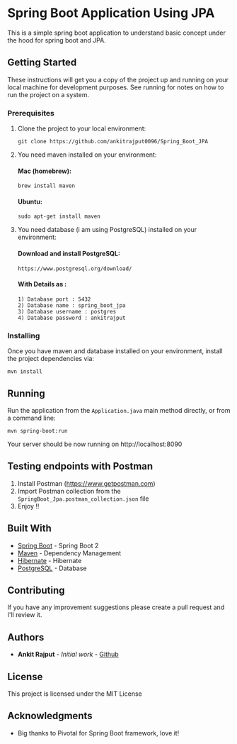 # Spring Boot Application Using JPA
This is a simple spring boot application to understand basic concept under the hood for spring boot and JPA.

## Getting Started

These instructions will get you a copy of the project up and running on your local machine for development purposes. See running for notes on how to run the project on a system.

### Prerequisites

1. Clone the project to your local environment:
    ```
    git clone https://github.com/ankitrajput0096/Spring_Boot_JPA
    ```

2. You need maven installed on your environment:

    #### Mac (homebrew):
    
    ```
    brew install maven
    ```
    #### Ubuntu:
    ```
    sudo apt-get install maven
    ```

3. You need database (i am using PostgreSQL) installed on your environment:

    #### Download and install PostgreSQL:
    
    ```
    https://www.postgresql.org/download/
    ```

    #### With Details as : 

    ```
    1) Database port : 5432
    2) Database name : spring_boot_jpa
    3) Database username : postgres
    4) Database password : ankitrajput
    ```

### Installing

Once you have maven and database installed on your environment, install the project dependencies via:

```
mvn install
```

## Running

Run the application from the `Application.java` main method directly,
or from a command line:
```
mvn spring-boot:run
```

Your server should be now running on http://localhost:8090

## Testing endpoints with Postman

1. Install Postman (https://www.getpostman.com)
2. Import Postman collection from the `SpringBoot_Jpa.postman_collection.json` file
3. Enjoy !!

## Built With

* [Spring Boot](https://spring.io/projects/spring-boot) - Spring Boot 2
* [Maven](https://maven.apache.org/) - Dependency Management
* [Hibernate](https://hibernate.org/) - Hibernate
* [PostgreSQL](https://www.postgresql.org/) - Database

## Contributing

If you have any improvement suggestions please create a pull request and I'll review it.


## Authors

* **Ankit Rajput** - *Initial work* - [Github](https://github.com/ankitrajput0096)

## License

This project is licensed under the MIT License

## Acknowledgments

* Big thanks to Pivotal for Spring Boot framework, love it!

